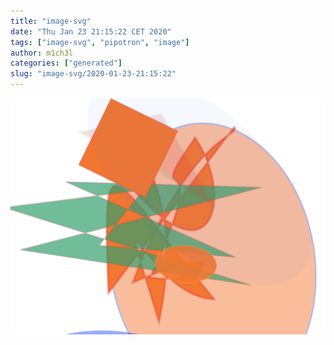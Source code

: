 ```yaml
---
title: "image-svg"
date: "Thu Jan 23 21:15:22 CET 2020"
tags: ["image-svg", "pipotron", "image"]
author: m1ch3l
categories: ["generated"]
slug: "image-svg/2020-01-23-21:15:22"
---
```


![](image.svg)
